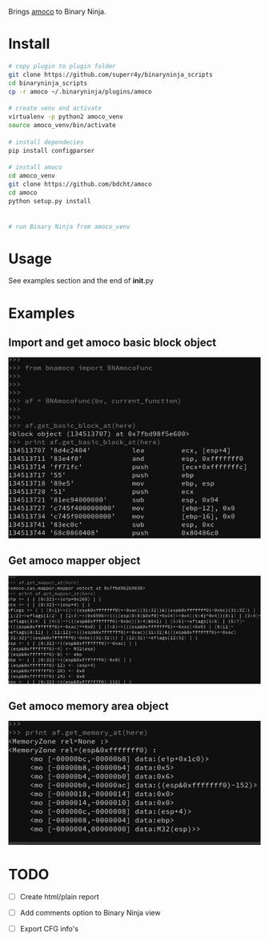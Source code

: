Brings [amoco](https://github.com/bdcht/amoco) to Binary Ninja.

# Install
```bash
# copy plugin to plugin folder
git clone https://github.com/superr4y/binaryninja_scripts
cd binaryninja_scripts
cp -r amoco ~/.binaryninja/plugins/amoco

# create venv and activate
virtualenv -p python2 amoco_venv
source amoco_venv/bin/activate

# install dependecies
pip install configparser

# install amoco
cd amoco_venv
git clone https://github.com/bdcht/amoco
cd amoco
python setup.py install


# run Binary Ninja from amoco_venv
```

# Usage
See examples section and the end of __init__.py 

# Examples

## Import and get amoco basic block object
![amoco_basic_block](/images/amoco_basic_blocks.png)

## Get amoco mapper object
![amoco_mapper](/images/amoco_mapper.png)

## Get amoco memory area object
![amoco_memory_area](/images/amoco_memory_area.png)


# TODO
- [ ] Create html/plain report 
- [ ] Add comments option to Binary Ninja view
- [ ] Export CFG info's



